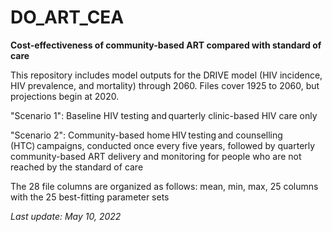 # DO_ART_CEA

**Cost-effectiveness of community-based ART compared with standard of care**

This repository includes model outputs for the DRIVE model (HIV incidence, HIV prevalence, and mortality) through 2060. Files cover 1925 to 2060, but projections begin at 2020.

"Scenario 1": Baseline HIV testing and quarterly clinic-based HIV care only 

"Scenario 2": Community-based home HIV testing and counselling (HTC) campaigns, conducted once every five years, 
              followed by quarterly  community-based ART delivery and monitoring for people who are not reached by the standard of care 

The 28 file columns are organized as follows: mean, min, max, 25 columns with the 25 best-fitting parameter sets

_Last update: May 10, 2022_
